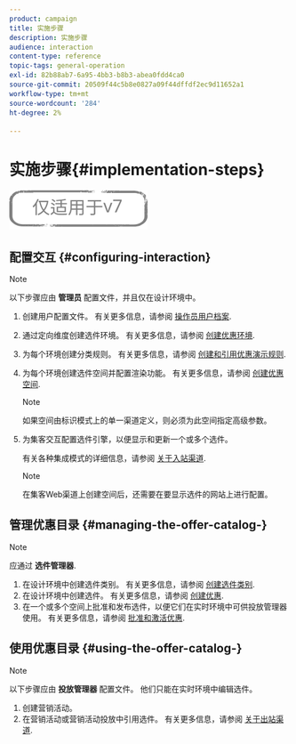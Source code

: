 ```yaml
---
product: campaign
title: 实施步骤
description: 实施步骤
audience: interaction
content-type: reference
topic-tags: general-operation
exl-id: 82b88ab7-6a95-4bb3-b8b3-abea0fdd4ca0
source-git-commit: 20509f44c5b8e0827a09f44dffdf2ec9d11652a1
workflow-type: tm+mt
source-wordcount: '284'
ht-degree: 2%

---
```


# 实施步骤{#implementation-steps}

![](../../assets/v7-only.svg)

## 配置交互 {#configuring-interaction}

>[!NOTE]
>
>以下步骤应由 **管理员** 配置文件，并且仅在设计环境中。

1. 创建用户配置文件。 有关更多信息，请参阅 [操作员用户档案](../../interaction/using/operator-profiles.md).
1. 通过定向维度创建选件环境。 有关更多信息，请参阅 [创建优惠环境](../../interaction/using/live-design-environments.md#creating-an-offer-environment).
1. 为每个环境创建分类规则。 有关更多信息，请参阅 [创建和引用优惠演示规则](../../interaction/using/managing-offer-presentation.md#creating-and-referencing-an-offer-presentation-rule).
1. 为每个环境创建选件空间并配置渲染功能。 有关更多信息，请参阅 [创建优惠空间](../../interaction/using/creating-offer-spaces.md).

   >[!NOTE]
   >
   >如果空间由标识模式上的单一渠道定义，则必须为此空间指定高级参数。

1. 为集客交互配置选件引擎，以便显示和更新一个或多个选件。

   有关各种集成模式的详细信息，请参阅 [关于入站渠道](../../interaction/using/about-inbound-channels.md).

   >[!NOTE]
   >
   >在集客Web渠道上创建空间后，还需要在要显示选件的网站上进行配置。

## 管理优惠目录 {#managing-the-offer-catalog-}

>[!NOTE]
>
>应通过 **选件管理器**.

1. 在设计环境中创建选件类别。 有关更多信息，请参阅 [创建选件类别](../../interaction/using/creating-offer-categories.md).
1. 在设计环境中创建选件。 有关更多信息，请参阅 [创建优惠](../../interaction/using/creating-an-offer.md).
1. 在一个或多个空间上批准和发布选件，以便它们在实时环境中可供投放管理器使用。 有关更多信息，请参阅 [批准和激活优惠](../../interaction/using/approving-and-activating-an-offer.md).

## 使用优惠目录 {#using-the-offer-catalog-}

>[!NOTE]
>
>以下步骤应由 **投放管理器** 配置文件。 他们只能在实时环境中编辑选件。

1. 创建营销活动。
1. 在营销活动或营销活动投放中引用选件。 有关更多信息，请参阅 [关于出站渠道](../../interaction/using/about-outbound-channels.md).
